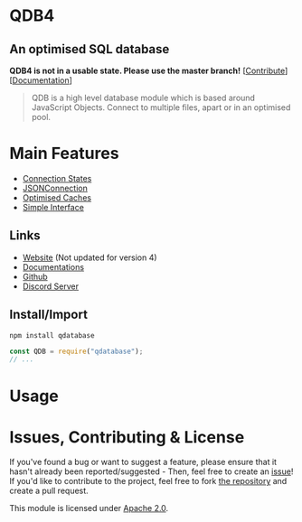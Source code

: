 
# QDB4
## An optimised SQL database

**QDB4 is not in a usable state. Please use the master branch!** [[Contribute](#issues-contributing--license)] [[Documentation](https://github.com/QSmally/QDB/blob/v4-testing/Documents)]

> QDB is a high level database module which is based around JavaScript Objects. Connect to multiple files, apart or in an optimised pool.


# Main Features
* [Connection States]()
* [JSONConnection]()
* [Optimised Caches]()
* [Simple Interface]()

## Links
* [Website](https://qdb.qbot.eu/) (Not updated for version 4)
* [Documentations](https://github.com/QSmally/QDB/blob/v4/Documentation/Index.mc)
* [Github](https://github.com/QSmally/QDB)
* [Discord Server](https://qdb.qbot.eu/discord)

## Install/Import
`npm install qdatabase`
```js
const QDB = require("qdatabase");
// ...
```


# Usage

# Issues, Contributing & License
If you've found a bug or want to suggest a feature, please ensure that it hasn't already been reported/suggested - Then, feel free to create an [issue](https://github.com/QSmally/QDB/issues)! If you'd like to contribute to the project, feel free to fork [the repository](https://github.com/QSmally/QDB) and create a pull request.

This module is licensed under [Apache 2.0](http://www.apache.org/licenses/LICENSE-2.0).
